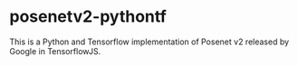 # posenetv2-pythontf
This is a Python and Tensorflow implementation of Posenet v2 released by Google in TensorflowJS.


